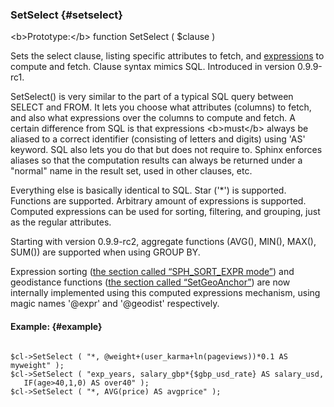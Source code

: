 ### SetSelect {#setselect}

&lt;b&gt;Prototype:&lt;/b&gt; function SetSelect ( $clause )

Sets the select clause, listing specific attributes to fetch, and [expressions](../../5_searching/sorting_modes.md#sph-sort-expr-mode) to compute and fetch. Clause syntax mimics SQL. Introduced in version 0.9.9-rc1.

SetSelect() is very similar to the part of a typical SQL query between SELECT and FROM. It lets you choose what attributes (columns) to fetch, and also what expressions over the columns to compute and fetch. A certain difference from SQL is that expressions &lt;b&gt;must&lt;/b&gt; always be aliased to a correct identifier (consisting of letters and digits) using &#039;AS&#039; keyword. SQL also lets you do that but does not require to. Sphinx enforces aliases so that the computation results can always be returned under a &quot;normal&quot; name in the result set, used in other clauses, etc.

Everything else is basically identical to SQL. Star (&#039;*&#039;) is supported. Functions are supported. Arbitrary amount of expressions is supported. Computed expressions can be used for sorting, filtering, and grouping, just as the regular attributes.

Starting with version 0.9.9-rc2, aggregate functions (AVG(), MIN(), MAX(), SUM()) are supported when using GROUP BY.

Expression sorting ([the section called “SPH_SORT_EXPR mode”](../../5_searching/sorting_modes.md#sph-sort-expr-mode)) and geodistance functions ([the section called “SetGeoAnchor”](../../result_set_filtering_settings/setgeoanchor.md)) are now internally implemented using this computed expressions mechanism, using magic names &#039;@expr&#039; and &#039;@geodist&#039; respectively.

#### Example: {#example}

```

$cl->SetSelect ( "*, @weight+(user_karma+ln(pageviews))*0.1 AS myweight" );
$cl->SetSelect ( "exp_years, salary_gbp*{$gbp_usd_rate} AS salary_usd,
   IF(age>40,1,0) AS over40" );
$cl->SetSelect ( "*, AVG(price) AS avgprice" );

```
